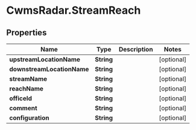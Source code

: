 # CwmsRadar.StreamReach

## Properties

Name | Type | Description | Notes
------------ | ------------- | ------------- | -------------
**upstreamLocationName** | **String** |  | [optional] 
**downstreamLocationName** | **String** |  | [optional] 
**streamName** | **String** |  | [optional] 
**reachName** | **String** |  | [optional] 
**officeId** | **String** |  | [optional] 
**comment** | **String** |  | [optional] 
**configuration** | **String** |  | [optional] 


